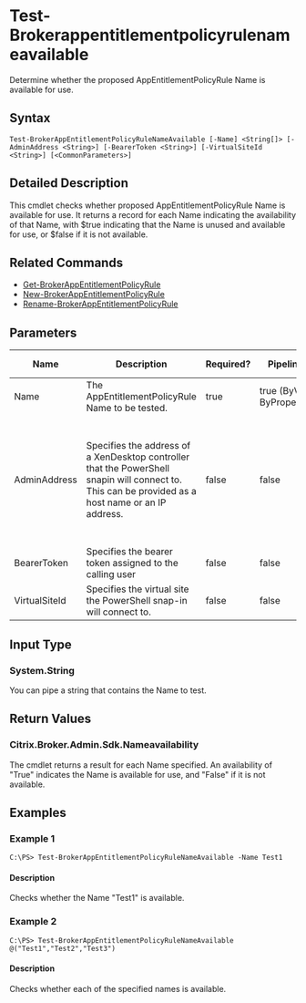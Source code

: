 ﻿
# Test-Brokerappentitlementpolicyrulenameavailable
Determine whether the proposed AppEntitlementPolicyRule Name is available for use.
## Syntax
```
Test-BrokerAppEntitlementPolicyRuleNameAvailable [-Name] <String[]> [-AdminAddress <String>] [-BearerToken <String>] [-VirtualSiteId <String>] [<CommonParameters>]
```
## Detailed Description
This cmdlet checks whether proposed AppEntitlementPolicyRule Name is available for use. It returns a record for each Name indicating the availability of that Name, with \$true indicating that the Name is unused and available for use, or \$false if it is not available.


## Related Commands

* [Get-BrokerAppEntitlementPolicyRule](./Get-BrokerAppEntitlementPolicyRule/)
* [New-BrokerAppEntitlementPolicyRule](./New-BrokerAppEntitlementPolicyRule/)
* [Rename-BrokerAppEntitlementPolicyRule](./Rename-BrokerAppEntitlementPolicyRule/)
## Parameters
| Name   | Description | Required? | Pipeline Input | Default Value |
| --- | --- | --- | --- | --- |
| Name | The AppEntitlementPolicyRule Name to be tested. | true | true (ByValue, ByPropertyName) |  |
| AdminAddress | Specifies the address of a XenDesktop controller that the PowerShell snapin will connect to. This can be provided as a host name or an IP address. | false | false | Localhost. Once a value is provided by any cmdlet, this value will become the default. |
| BearerToken | Specifies the bearer token assigned to the calling user | false | false |  |
| VirtualSiteId | Specifies the virtual site the PowerShell snap-in will connect to. | false | false |  |

## Input Type

### System.String
You can pipe a string that contains the Name to test.
## Return Values

### Citrix.Broker.Admin.Sdk.Nameavailability
The cmdlet returns a result for each Name specified. An availability of "True" indicates the Name is available for use, and "False" if it is not available.
## Examples

### Example 1
```
C:\PS> Test-BrokerAppEntitlementPolicyRuleNameAvailable -Name Test1
```
#### Description
Checks whether the Name "Test1" is available.
### Example 2
```
C:\PS> Test-BrokerAppEntitlementPolicyRuleNameAvailable @("Test1","Test2","Test3")
```
#### Description
Checks whether each of the specified names is available.
